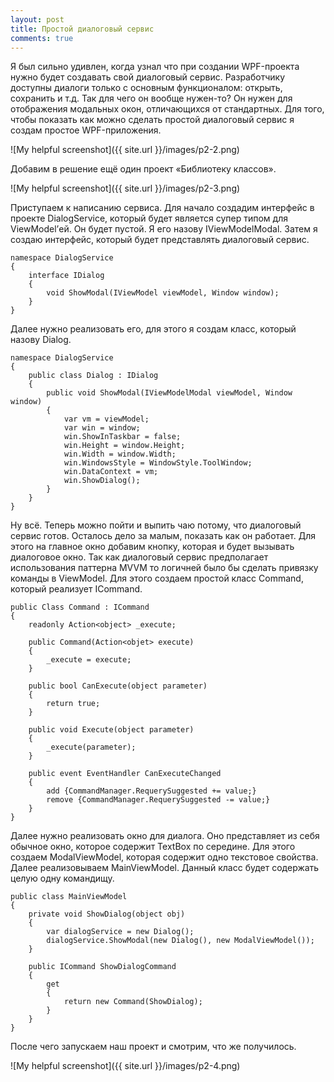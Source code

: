 ```yaml
---
layout: post
title: Простой диалоговый сервис
comments: true
---
```


Я был сильно удивлен, когда узнал что при создании  WPF-проекта нужно будет создавать свой диалоговый сервис. Разработчику доступны диалоги только с основным функционалом: открыть, сохранить и т.д.
Так для чего он вообще нужен-то? Он нужен для отображения модальных окон, отличающихся от стандартных.
Для того, чтобы показать как можно сделать простой диалоговый сервис я создам простое WPF-приложения.

![My helpful screenshot]({{ site.url }}/images/p2-2.png)

Добавим в решение ещё один проект «Библиотеку классов».

![My helpful screenshot]({{ site.url }}/images/p2-3.png)

Приступаем к написанию сервиса. Для начало создадим интерфейс в проекте DialogService, который будет является супер типом для ViewModel’ей. Он будет пустой. Я его назову IViewModelModal.
Затем я создаю интерфейс, который будет представлять диалоговый сервис.
```
namespace DialogService
{
    interface IDialog
    {
        void ShowModal(IViewModel viewModel, Window window);
    }
}
```
Далее нужно реализовать его, для этого я создам класс, который назову Dialog.
```
namespace DialogService
{
    public class Dialog : IDialog
    {
        public void ShowModal(IViewModelModal viewModel, Window window)
        {
            var vm = viewModel;
            var win = window;
            win.ShowInTaskbar = false;
            win.Height = window.Height;
            win.Width = window.Width;
            win.WindowsStyle = WindowStyle.ToolWindow;
            win.DataContext = vm;
            win.ShowDialog();
        }
    }
}
```
Ну всё. Теперь можно пойти и выпить чаю потому, что диалоговый сервис готов.
Осталось дело за малым, показать как он работает. Для этого на главное окно добавим кнопку, которая и будет вызывать диалоговое окно.
Так как диалоговый сервис предполагает использования паттерна MVVM то логичней было бы сделать привязку команды в ViewModel. Для этого создаем простой класс Command, который реализует ICommand.
```
public Class Command : ICommand
{
    readonly Action<object> _execute;

    public Command(Action<objet> execute)
    {
        _execute = execute;
    }

    public bool CanExecute(object parameter)
    {
        return true;
    }

    public void Execute(object parameter)
    {
        _execute(parameter);
    }

    public event EventHandler CanExecuteChanged
    {
        add {CommandManager.RequerySuggested += value;}
        remove {CommandManager.RequerySuggested -= value;}
    }
}
```
Далее нужно реализовать окно для диалога. Оно представляет из себя обычное окно, которое содержит TextBox по середине.  Для этого создаем ModalViewModel, которая содержит одно текстовое свойства.
Далее реализовываем MainViewModel. Данный класс будет содержать целую одну командищу.

```
public class MainViewModel
{
    private void ShowDialog(object obj)
    {
        var dialogService = new Dialog();
        dialogService.ShowModal(new Dialog(), new ModalViewModel());
    }

    public ICommand ShowDialogCommand
    {
        get
        {
            return new Command(ShowDialog);
        }
    }
}
```
После чего запускаем наш проект и смотрим, что же получилось.

![My helpful screenshot]({{ site.url }}/images/p2-4.png)